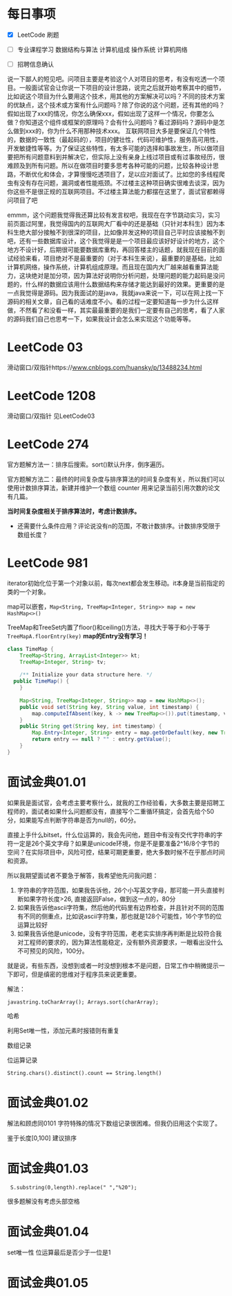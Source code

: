 # 每日事项

 - [x] LeetCode 刷题
 - [ ] 专业课程学习
		数据结构与算法
		计算机组成
		操作系统
		计算机网络
 - [ ] 招聘信息确认



说一下鄙人的短见吧。问项目主要是考验这个人对项目的思考，有没有吃透一个项目。一般面试官会让你说一下项目的设计思路，说完之后就开始考察其中的细节，比如说这个项目为什么要用这个技术，用其他的方案解决可以吗？不同的技术方案的优缺点，这个技术或方案有什么问题吗？除了你说的这个问题，还有其他的吗？假如出现了xxx的情况，你怎么确保xxx，假如出现了这样一个情况，你要怎么做？你知道这个组件或框架的原理吗？会有什么问题吗？看过源码吗？源码中是怎么做到xxx的，你为什么不用那种技术xxx。
互联网项目大多是要保证几个特性的，数据的一致性（最起码的），项目的健壮性，代码可维护性，服务高可用性，开发敏捷性等等。为了保证这些特性，有太多可能的选择和事故发生，所以做项目要把所有问题意料到并解决它，但实际上没有亲身上线过项目或有过事故经历，很难顾及到所有问题。所以在做项目时要多思考各种可能的问题，比较各种设计思路，不断优化和体会，才算慢慢吃透项目了，足以应对面试了。比如您的多线程爬虫有没有存在问题，漏洞或者性能瓶颈。不过楼主这种项目确实很难去谈深，因为你这些不是很正规的互联网项目。不过楼主算法能力都摆在这里了，面试官都赖得问项目了吧

emmm，这个问题我觉得我还算比较有发言权吧，我现在在字节跳动实习，实习前页面过阿里，我觉得国内的互联网大厂看中的还是基础（只针对本科生）因为本科生绝大部分接触不到很深的项目，比如像并发这种的项目自己平时应该接触不到吧，还有一些数据库设计，这个我觉得是是一个项目最应该好好设计的地方，这个地方不设计好，后期很可能要数据库重构，再回答楼主的话题，就我现在目前的面试经验来看，项目绝对不是最重要的（对于本科生来说），最重要的是基础，比如计算机网络，操作系统，计算机组成原理。而且现在国内大厂越来越看重算法能力，这块绝对是加分项，因为算法好说明你分析问题，处理问题的能力起码是没问题的，什么样的数据应该用什么数据结构来存储才能达到最好的效果。更重要的是一点我觉得是源码。因为我面试的是java，我就java来说一下，可以在网上找一下源码的相关文章，自己看的话难度不小。看的过程一定要知道每一步为什么这样做，不然看了和没看一样，其实最最重要的是我们一定要有自己的思考，看了人家的源码我们自己也思考一下，如果我设计会怎么来实现这个功能等等。

# LeetCode 03
滑动窗口/双指针https://www.cnblogs.com/huansky/p/13488234.html

# LeetCode 1208
滑动窗口/双指针
见LeetCode03


# LeetCode 274

官方题解方法一：排序后搜索。sort()默认升序，倒序遍历。

官方题解方法二：最终的时间复杂度与排序算法的时间复杂度有关，所以我们可以使用计数排序算法，新建并维护一个数组 counter 用来记录当前引用次数的论文有几篇。

**当时间复杂度相关于排序算法时，考虑计数排序。**
- 还需要什么条件应用？评论说没有n的范围，不敢计数排序。计数排序受限于数组长度？

# LeetCode 981
iterator初始化位于第一个对象以前，每次next都会发生移动。it本身是当前指定的类的一个对象。

map可以嵌套，```Map<String, TreeMap<Integer, String>> map = new HashMap<>()```

TreeMap和TreeSet内置了floor()和ceiling()方法，寻找大于等于和小于等于```TreeMapA.floorEntry(key)```
**map的Entry没有学习！**

```java
class TimeMap {  
    TreeMap<String, ArrayList<Integer>> kt;  
    TreeMap<Integer, String> tv;  
  
    /** Initialize your data structure here. */  
  public TimeMap() {  
    }  
  
    Map<String, TreeMap<Integer, String>> map = new HashMap<>();  
    public void set(String key, String value, int timestamp) {  
        map.computeIfAbsent(key, k -> new TreeMap<>()).put(timestamp, value);  
    }  
    public String get(String key, int timestamp) {  
        Map.Entry<Integer, String> entry = map.getOrDefault(key, new TreeMap<>()).floorEntry(timestamp);  
        return entry == null ? "" : entry.getValue();  
    }  
}
```

# 面试金典01.01

如果我是面试官，会考虑主要考察什么，就我的工作经验看，大多数主要是招聘工程师的，面试者如果什么问题都没有，直接写个二重循环搞定，会首先给个50分，如果能写点判断字符串是否为null的，60分。

直接上手什么bitset，什么位运算的，我会先问他，题目中有没有交代字符串的字符一定是26个英文字母？如果是unicode环境，你是不是要准备2^16/8个字节的空间？在实际项目中，风险可控，结果可期更重要，绝大多数时候不在乎那点时间和资源。

所以我期望面试者不要急于解答，我希望他先问我问题：

1. 字符串的字符范围，如果我告诉他，26个小写英文字母，那可能一开头直接判断如果字符长度>26, 直接返回False，做到这一点的，80分
2. 如果我告诉他ascii字符集，然后他的代码里有边界检查，并且针对不同的范围有不同的侧重点，比如说ascii字符集，那也就是128个可能性，16个字节的位运算比较好
3. 如果我告诉他是unicode，没有字符范围，老老实实排序再判断是比较符合我对工程师的要求的，因为算法性能稳定，没有额外资源要求，一眼看出没什么不可预见的风险，100分。

就是说，有些东西，没想到或者一时没想到根本不是问题，日常工作中稍微提示一下即可，但是缜密的思维对于程序员来说更重要。



解法：

```javastring.toCharArray(); Arrays.sort(charArray);```

哈希

利用Set唯一性，添加元素时报错则有重复

数组记录

位运算记录

```String.chars().distinct().count == String.length()```



# 面试金典01.02

解法和顾虑同0101 字符特殊的情况下数组记录很困难。但我仍旧用这个实现了。

鉴于长度[0,100] 建议排序

# 面试金典01.03

```
 S.substring(0,length).replace(" ","%20");
```

很多题解没有考虑头部空格

# 面试金典01.04

set唯一性
位运算最后是否少于一位是1

# 面试金典01.05